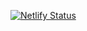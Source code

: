 [![Netlify Status](https://api.netlify.com/api/v1/badges/42ce766a-b253-4a1b-af76-41edf5fec26b/deploy-status)](https://app.netlify.com/sites/zonfr/deploys)
